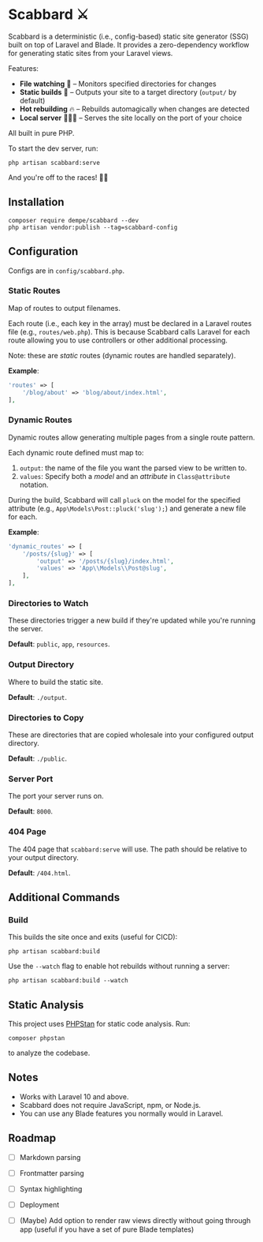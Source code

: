 # Scabbard ⚔️

Scabbard is a deterministic (i.e., config-based) static site generator (SSG) built on top of Laravel and Blade. It provides a zero-dependency workflow for generating static sites from your Laravel views.

Features:

- **File watching** 👀  – Monitors specified directories for changes
- **Static builds** 🔨  – Outputs your site to a target directory (`output/` by default)
- **Hot rebuilding** 🔥 – Rebuilds automagically when changes are detected
- **Local server** 🧑🏽‍💻   – Serves the site locally on the port of your choice

All built in pure PHP.

To start the dev server, run:

```
php artisan scabbard:serve
```

And you're off to the races! 🏇🏻

## Installation

```
composer require dempe/scabbard --dev
php artisan vendor:publish --tag=scabbard-config
```

## Configuration

Configs are in `config/scabbard.php`.

### Static Routes

Map of routes to output filenames.

Each route (i.e., each key in the array) must be declared in a Laravel routes file (e.g., `routes/web.php`). This is because Scabbard calls Laravel for each route allowing you to use controllers or other additional processing.

Note: these are *static* routes (dynamic routes are handled separately).

**Example**:

```php
'routes' => [
    '/blog/about' => 'blog/about/index.html',
],
```

### Dynamic Routes

Dynamic routes allow generating multiple pages from a single route pattern.

Each dynamic route defined must map to:

1. `output`: the name of the file you want the parsed view to be written to.
2. `values`: Specify both a *model* and an *attribute* in `Class@attribute` notation.

During the build, Scabbard will call `pluck` on the model for the specified attribute (e.g., `App\Models\Post::pluck('slug');`) and generate a new file for each.

**Example**:

```php
'dynamic_routes' => [
    '/posts/{slug}' => [
        'output' => '/posts/{slug}/index.html',
        'values' => 'App\\Models\\Post@slug',
    ],
],
```

### Directories to Watch

These directories trigger a new build if they're updated while you're running the server.

**Default**: `public`, `app`, `resources`.

### Output Directory

Where to build the static site.

**Default**: `./output`.

### Directories to Copy

These are directories that are copied wholesale into your configured output directory.

**Default**: `./public`.

### Server Port

The port your server runs on. 

**Default**: `8000`.

### 404 Page

The 404 page that `scabbard:serve` will use. The path should be relative to your output directory.

**Default**:  `/404.html`.

## Additional Commands

### Build

This builds the site once and exits (useful for CICD):

```
php artisan scabbard:build
```

Use the `--watch` flag to enable hot rebuilds without running a server:

```
php artisan scabbard:build --watch
```


## Static Analysis

This project uses [PHPStan](https://phpstan.org/) for static code analysis. Run:

```
composer phpstan
```

to analyze the codebase.

## Notes

- Works with Laravel 10 and above.
- Scabbard does not require JavaScript, npm, or Node.js.
- You can use any Blade features you normally would in Laravel.

## Roadmap

- [ ] Markdown parsing
- [ ] Frontmatter parsing
- [ ] Syntax highlighting
- [ ] Deployment
- [ ] (Maybe) Add option to render raw views directly without going through app (useful if you have a set of pure Blade templates)

